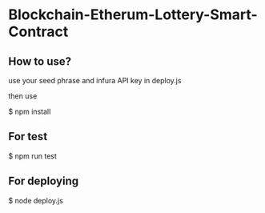 # Blockchain-Etherum-Lottery-Smart-Contract

## How to use?

use your seed phrase and infura API key in deploy.js

then use

$ npm install

## For test

$ npm run test

## For deploying

$ node deploy.js
